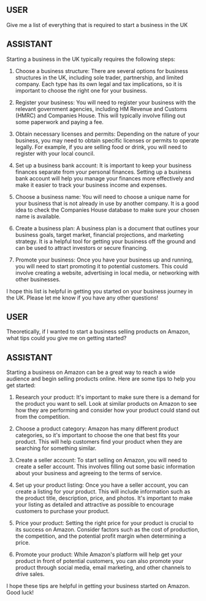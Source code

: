 ## USER
Give me a list of everything that is required to start a business in the UK

## ASSISTANT
Starting a business in the UK typically requires the following steps:

1. Choose a business structure: There are several options for business structures in the UK, including sole trader, partnership, and limited company. Each type has its own legal and tax implications, so it is important to choose the right one for your business.

2. Register your business: You will need to register your business with the relevant government agencies, including HM Revenue and Customs (HMRC) and Companies House. This will typically involve filling out some paperwork and paying a fee.

3. Obtain necessary licenses and permits: Depending on the nature of your business, you may need to obtain specific licenses or permits to operate legally. For example, if you are selling food or drink, you will need to register with your local council.

4. Set up a business bank account: It is important to keep your business finances separate from your personal finances. Setting up a business bank account will help you manage your finances more effectively and make it easier to track your business income and expenses.

5. Choose a business name: You will need to choose a unique name for your business that is not already in use by another company. It is a good idea to check the Companies House database to make sure your chosen name is available.

6. Create a business plan: A business plan is a document that outlines your business goals, target market, financial projections, and marketing strategy. It is a helpful tool for getting your business off the ground and can be used to attract investors or secure financing.

7. Promote your business: Once you have your business up and running, you will need to start promoting it to potential customers. This could involve creating a website, advertising in local media, or networking with other businesses.

I hope this list is helpful in getting you started on your business journey in the UK. Please let me know if you have any other questions!


## USER
Theoretically, if I wanted to start a business selling products on Amazon, what tips could you give me on getting started?

## ASSISTANT
Starting a business on Amazon can be a great way to reach a wide audience and begin selling products online. Here are some tips to help you get started:

1. Research your product: It's important to make sure there is a demand for the product you want to sell. Look at similar products on Amazon to see how they are performing and consider how your product could stand out from the competition.

2. Choose a product category: Amazon has many different product categories, so it's important to choose the one that best fits your product. This will help customers find your product when they are searching for something similar.

3. Create a seller account: To start selling on Amazon, you will need to create a seller account. This involves filling out some basic information about your business and agreeing to the terms of service.

4. Set up your product listing: Once you have a seller account, you can create a listing for your product. This will include information such as the product title, description, price, and photos. It's important to make your listing as detailed and attractive as possible to encourage customers to purchase your product.

5. Price your product: Setting the right price for your product is crucial to its success on Amazon. Consider factors such as the cost of production, the competition, and the potential profit margin when determining a price.

6. Promote your product: While Amazon's platform will help get your product in front of potential customers, you can also promote your product through social media, email marketing, and other channels to drive sales.

I hope these tips are helpful in getting your business started on Amazon. Good luck!
